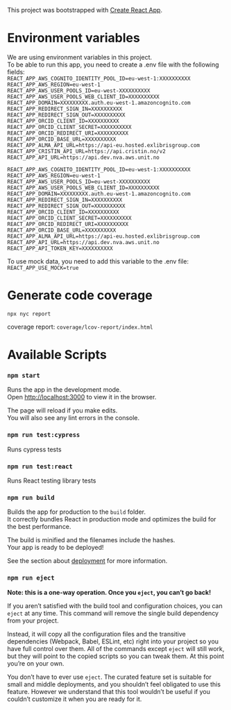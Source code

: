 This project was bootstrapped with [Create React App](https://github.com/facebook/create-react-app).

# Environment variables

We are using environment variables in this project.<br>
To be able to run this app, you need to create a .env file with the following fields:<br>
`REACT_APP_AWS_COGNITO_IDENTITY_POOL_ID=eu-west-1:XXXXXXXXXX`<br>
`REACT_APP_AWS_REGION=eu-west-1`<br>
`REACT_APP_AWS_USER_POOLS_ID=eu-west-XXXXXXXXXX`<br>
`REACT_APP_AWS_USER_POOLS_WEB_CLIENT_ID=XXXXXXXXXX`<br>
`REACT_APP_DOMAIN=XXXXXXXXX.auth.eu-west-1.amazoncognito.com`<br>
`REACT_APP_REDIRECT_SIGN_IN=XXXXXXXXXX`<br>
`REACT_APP_REDIRECT_SIGN_OUT=XXXXXXXXXX`<br>
`REACT_APP_ORCID_CLIENT_ID=XXXXXXXXXX`<br>
`REACT_APP_ORCID_CLIENT_SECRET=XXXXXXXXXX`<br>
`REACT_APP_ORCID_REDIRECT_URI=XXXXXXXXXX`<br>
`REACT_APP_ORCID_BASE_URL=XXXXXXXXXX`<br>
`REACT_APP_ALMA_API_URL=https://api-eu.hosted.exlibrisgroup.com`<br>
`REACT_APP_CRISTIN_API_URL=https://api.cristin.no/v2`<br>
`REACT_APP_API_URL=https://api.dev.nva.aws.unit.no`<br>

    REACT_APP_AWS_COGNITO_IDENTITY_POOL_ID=eu-west-1:XXXXXXXXXX
    REACT_APP_AWS_REGION=eu-west-1
    REACT_APP_AWS_USER_POOLS_ID=eu-west-XXXXXXXXXX
    REACT_APP_AWS_USER_POOLS_WEB_CLIENT_ID=XXXXXXXXXX
    REACT_APP_DOMAIN=XXXXXXXXX.auth.eu-west-1.amazoncognito.com
    REACT_APP_REDIRECT_SIGN_IN=XXXXXXXXXX
    REACT_APP_REDIRECT_SIGN_OUT=XXXXXXXXXX
    REACT_APP_ORCID_CLIENT_ID=XXXXXXXXXX
    REACT_APP_ORCID_CLIENT_SECRET=XXXXXXXXXX
    REACT_APP_ORCID_REDIRECT_URI=XXXXXXXXXX
    REACT_APP_ORCID_BASE_URL=XXXXXXXXXX
    REACT_APP_ALMA_API_URL=https://api-eu.hosted.exlibrisgroup.com
    REACT_APP_API_URL=https://api.dev.nva.aws.unit.no
    REACT_APP_API_TOKEN_KEY=XXXXXXXXXX

To use mock data, you need to add this variable to the .env file:<br>
`REACT_APP_USE_MOCK=true`

# Generate code coverage

`npx nyc report`

coverage report: `coverage/lcov-report/index.html`

# Available Scripts

### `npm start`

Runs the app in the development mode.<br>
Open [http://localhost:3000](http://localhost:3000) to view it in the browser.

The page will reload if you make edits.<br>
You will also see any lint errors in the console.

### `npm run test:cypress`

Runs cypress tests

### `npm run test:react`

Runs React testing library tests

### `npm run build`

Builds the app for production to the `build` folder.<br>
It correctly bundles React in production mode and optimizes the build for the best performance.

The build is minified and the filenames include the hashes.<br>
Your app is ready to be deployed!

See the section about [deployment](https://facebook.github.io/create-react-app/docs/deployment) for more information.

### `npm run eject`

**Note: this is a one-way operation. Once you `eject`, you can’t go back!**

If you aren’t satisfied with the build tool and configuration choices, you can `eject` at any time. This command will remove the single build dependency from your project.

Instead, it will copy all the configuration files and the transitive dependencies (Webpack, Babel, ESLint, etc) right into your project so you have full control over them. All of the commands except `eject` will still work, but they will point to the copied scripts so you can tweak them. At this point you’re on your own.

You don’t have to ever use `eject`. The curated feature set is suitable for small and middle deployments, and you shouldn’t feel obligated to use this feature. However we understand that this tool wouldn’t be useful if you couldn’t customize it when you are ready for it.

